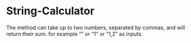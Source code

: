 # String-Calculator
The method can take up to two numbers, separated by commas, and will return their sum.  for example “” or “1” or “1,2” as inputs.

